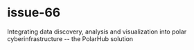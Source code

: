 issue-66
========

Integrating data discovery, analysis and visualization into polar cyberinfrastructure -- the PolarHub solution
